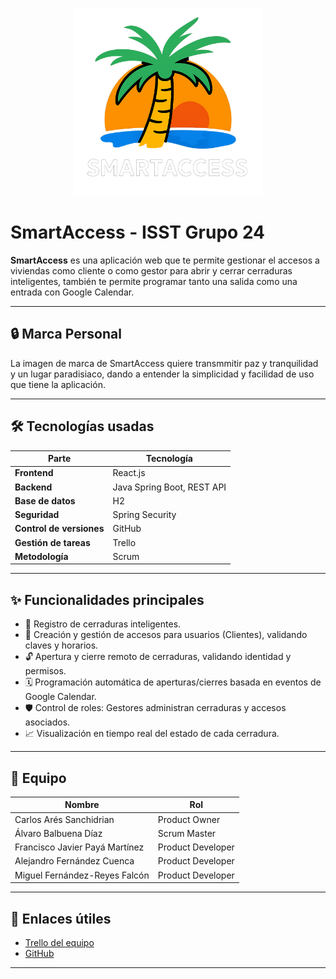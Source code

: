 
<p align="center">
  <img src="frontend/src/fondos/logo.png" alt="Logo SmartAccess" width="300"/>
</p>

# SmartAccess - ISST Grupo 24
**SmartAccess** es una aplicación web que te permite gestionar el accesos a viviendas como cliente o como gestor para abrir y cerrar cerraduras inteligentes, también te permite programar tanto una salida como una entrada con Google Calendar.

---

## 🔒 Marca Personal

La imagen de marca de SmartAccess quiere transmmitir paz y tranquilidad y un lugar paradisiaco, dando a entender la simplicidad y facilidad de uso que tiene la aplicación.

---

## 🛠️ Tecnologías usadas

| Parte         | Tecnología                 |
|---------------|----------------------------|
| **Frontend**  |React.js     |
| **Backend**   | Java Spring Boot, REST API |
| **Base de datos** | H2             |
| **Seguridad**   | Spring Security             |
| **Control de versiones** | GitHub     |
| **Gestión de tareas** | Trello             |
| **Metodología** | Scrum                     |

---

## ✨ Funcionalidades principales

- 📌 Registro de cerraduras inteligentes.
- 👥 Creación y gestión de accesos para usuarios (Clientes), validando claves y horarios.
- 🔓 Apertura y cierre remoto de cerraduras, validando identidad y permisos.
- 🗓️ Programación automática de aperturas/cierres basada en eventos de Google Calendar.
- 🛡️ Control de roles: Gestores administran cerraduras y accesos asociados.
- 📈 Visualización en tiempo real del estado de cada cerradura.

---

## 👥 Equipo

| Nombre                | Rol                  |
|------------------------|-----------------------|
| Carlos Arés Sanchidrian        | Product Owner         |
| Álvaro Balbuena Díaz | Scrum Master     |
| Francisco Javier Payá Martínez  | Product Developer          |
| Alejandro Fernández Cuenca     | Product Developer     |
| Miguel Fernández-Reyes Falcón     | Product Developer     |

---

## 🔗 Enlaces útiles

- [Trello del equipo](https://trello.com/b/u5p3oCG6/isst-grupo24-caso-25)
- [GitHub](https://github.com/Balbuenaa67/ISST-Grupo24-Casas)

---
